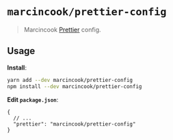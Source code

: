 # `marcincook/prettier-config`

> Marcincook [Prettier](https://prettier.io) config.

## Usage

**Install**:

```bash
yarn add --dev marcincook/prettier-config
npm install --dev marcincook/prettier-config
```

**Edit `package.json`**:

```jsonc
{
  // ...
  "prettier": "marcincook/prettier-config"
}
```
